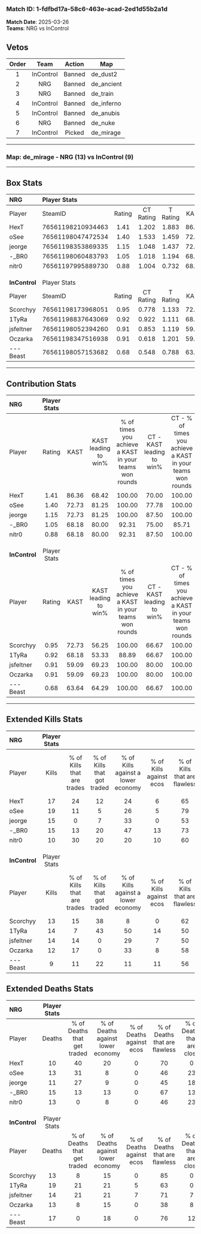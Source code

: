 ### Match ID: 1-fdfbd17a-58c6-463e-acad-2ed1d55b2a1d  
**Match Date**: 2025-03-26  
**Teams**: NRG vs InControl  

## Vetos  

| Order | Team | Action | Map |
| :---: | :--: | :----: | --- |
| 1 | InControl | Banned | de_dust2 |
| 2 | NRG | Banned | de_ancient |
| 3 | NRG | Banned | de_train |
| 4 | InControl | Banned | de_inferno |
| 5 | InControl | Banned | de_anubis |
| 6 | NRG | Banned | de_nuke |
| 7 | InControl | Picked | de_mirage |

---  

### **Map**: de_mirage - NRG (13) vs InControl (9)  
---  

## Box Stats  

| **NRG**       | Player Stats      |        |           |          |       |       |       |         |        |      |     |
| :- | :- | :-: | :-: | :-: | :-: | :-: | :-: | :-: | :-: | :-: | :-: |
| Player        | SteamID           | Rating | CT Rating | T Rating | KAST  |  ADR  | Kills | Assists | Deaths | K/D  | HS% |
| HexT          | 76561198210934463 |  1.41  |   1.202   |  1.883   | 86.36 | 82.4  |  17   |    7    |   10   | 1.70 | 41  |
| oSee          | 76561198047472534 |  1.40  |   1.533   |  1.459   | 72.73 | 109.6 |  19   |    6    |   13   | 1.46 | 26  |
| jeorge        | 76561198353869335 |  1.15  |   1.048   |  1.437   | 72.73 | 70.2  |  15   |    2    |   11   | 1.36 | 60  |
| -_BR0         | 76561198060483793 |  1.05  |   1.018   |  1.194   | 68.18 | 68.5  |  15   |    9    |   15   | 1.00 | 60  |
| nitr0         | 76561197995889730 |  0.88  |   1.004   |  0.732   | 68.18 | 68.8  |  10   |    5    |   13   | 0.77 | 80  |
|               |                   |        |           |          |       |       |       |         |        |      |     |
|               |                   |        |           |          |       |       |       |         |        |      |     |
|               |                   |        |           |          |       |       |       |         |        |      |     |
| **InControl** | Player Stats      |        |           |          |       |       |       |         |        |      |     |
| Player        | SteamID           | Rating | CT Rating | T Rating | KAST  |  ADR  | Kills | Assists | Deaths | K/D  | HS% |
| Scorchyy      | 76561198173968051 |  0.95  |   0.778   |  1.133   | 72.73 | 48.1  |  13   |    1    |   13   | 1.00 | 46  |
| 1TyRa         | 76561198837643069 |  0.92  |   0.922   |  1.111   | 68.18 | 77.4  |  14   |    6    |   19   | 0.74 | 42  |
| jsfeltner     | 76561198052394260 |  0.91  |   0.853   |  1.119   | 59.09 | 65.5  |  14   |    0    |   14   | 1.00 | 64  |
| Oczarka       | 76561198347516938 |  0.91  |   0.618   |  1.201   | 59.09 | 75.1  |  12   |    5    |   13   | 0.92 | 66  |
| ---Beast      | 76561198057153682 |  0.68  |   0.548   |  0.788   | 63.64 | 55.7  |   9   |    7    |   17   | 0.53 | 33  |
---  

## Contribution Stats  

| **NRG**       | Player Stats |       |                      |                                                        |                           |                                                             |                          |                                                            |
| :- | :-: | :-: | :-: | :-: | :-: | :-: | :-: | :-: |
| Player        |    Rating    | KAST  | KAST leading to win% | % of times you achieve a KAST in your teams won rounds | CT - KAST leading to win% | CT - % of times you achieve a KAST in your teams won rounds | T - KAST leading to win% | T - % of times you achieve a KAST in your teams won rounds |
| HexT          |     1.41     | 86.36 |        68.42         |                         100.00                         |           70.00           |                           100.00                            |          66.67           |                           100.00                           |
| oSee          |     1.40     | 72.73 |        81.25         |                         100.00                         |           77.78           |                           100.00                            |          85.71           |                           100.00                           |
| jeorge        |     1.15     | 72.73 |        81.25         |                         100.00                         |           87.50           |                           100.00                            |          75.00           |                           100.00                           |
| -_BR0         |     1.05     | 68.18 |        80.00         |                         92.31                          |           75.00           |                            85.71                            |          85.71           |                           100.00                           |
| nitr0         |     0.88     | 68.18 |        80.00         |                         92.31                          |           87.50           |                           100.00                            |          71.43           |                           83.33                            |
|               |              |       |                      |                                                        |                           |                                                             |                          |                                                            |
|               |              |       |                      |                                                        |                           |                                                             |                          |                                                            |
|               |              |       |                      |                                                        |                           |                                                             |                          |                                                            |
| **InControl** | Player Stats |       |                      |                                                        |                           |                                                             |                          |                                                            |
| Player        |    Rating    | KAST  | KAST leading to win% | % of times you achieve a KAST in your teams won rounds | CT - KAST leading to win% | CT - % of times you achieve a KAST in your teams won rounds | T - KAST leading to win% | T - % of times you achieve a KAST in your teams won rounds |
| Scorchyy      |     0.95     | 72.73 |        56.25         |                         100.00                         |           66.67           |                           100.00                            |          50.00           |                           100.00                           |
| 1TyRa         |     0.92     | 68.18 |        53.33         |                         88.89                          |           66.67           |                           100.00                            |          44.44           |                           80.00                            |
| jsfeltner     |     0.91     | 59.09 |        69.23         |                         100.00                         |           80.00           |                           100.00                            |          62.50           |                           100.00                           |
| Oczarka       |     0.91     | 59.09 |        69.23         |                         100.00                         |           80.00           |                           100.00                            |          62.50           |                           100.00                           |
| ---Beast      |     0.68     | 63.64 |        64.29         |                         100.00                         |           66.67           |                           100.00                            |          62.50           |                           100.00                           |
---  

## Extended Kills Stats  

| **NRG**       | Player Stats |                            |                            |                                    |                         |                              |                                 |                                       |                    |           |
| :- | :-: | :-: | :-: | :-: | :-: | :-: | :-: | :-: | :-: | :-: |
| Player        |    Kills     | % of Kills that are trades | % of Kills that got traded | % of Kills against a lower economy | % of Kills against ecos | % of Kills that are flawless | % of Kills that are close duels | % of Kills that are assisted by flash | Pistol Round Kills | AWP Kills |
| HexT          |      17      |             24             |             12             |                 24                 |            6            |              65              |                0                |                   6                   |         0          |     2     |
| oSee          |      19      |             11             |             5              |                 26                 |            5            |              79              |                5                |                   5                   |         4          |     3     |
| jeorge        |      15      |             0              |             7              |                 33                 |            0            |              53              |               13                |                   7                   |         0          |     1     |
| -_BR0         |      15      |             13             |             20             |                 47                 |           13            |              73              |                7                |                  20                   |         0          |     2     |
| nitr0         |      10      |             30             |             20             |                 20                 |           10            |              60              |                0                |                  10                   |         0          |     2     |
|               |              |                            |                            |                                    |                         |                              |                                 |                                       |                    |           |
|               |              |                            |                            |                                    |                         |                              |                                 |                                       |                    |           |
|               |              |                            |                            |                                    |                         |                              |                                 |                                       |                    |           |
| **InControl** | Player Stats |                            |                            |                                    |                         |                              |                                 |                                       |                    |           |
| Player        |    Kills     | % of Kills that are trades | % of Kills that got traded | % of Kills against a lower economy | % of Kills against ecos | % of Kills that are flawless | % of Kills that are close duels | % of Kills that are assisted by flash | Pistol Round Kills | AWP Kills |
| Scorchyy      |      13      |             15             |             38             |                 8                  |            0            |              62              |                8                |                   0                   |         5          |     2     |
| 1TyRa         |      14      |             7              |             43             |                 50                 |           14            |              50              |               14                |                   0                   |         0          |     0     |
| jsfeltner     |      14      |             14             |             0              |                 29                 |            7            |              50              |               21                |                   0                   |         0          |     0     |
| Oczarka       |      12      |             17             |             0              |                 33                 |            8            |              58              |               25                |                   8                   |         0          |     0     |
| ---Beast      |      9       |             11             |             22             |                 11                 |           11            |              56              |               11                |                   0                   |         0          |     0     |
## Extended Deaths Stats  

| **NRG**       | Player Stats |                             |                                   |                          |                               |                            |                           |               |
| :- | :-: | :-: | :-: | :-: | :-: | :-: | :-: | :-: |
| Player        |    Deaths    | % of Deaths that get traded | % of Deaths against lower economy | % of Deaths against ecos | % of Deaths that are flawless | % of Deaths that are close | % of Deaths while blinded | Deaths to AWP |
| HexT          |      10      |             40              |                20                 |            0             |              70               |             0              |             0             |       0       |
| oSee          |      13      |             31              |                 8                 |            0             |              46               |             23             |             0             |       0       |
| jeorge        |      11      |             27              |                 9                 |            0             |              45               |             18             |             0             |       0       |
| -_BR0         |      15      |             13              |                13                 |            0             |              67               |             13             |             7             |       4       |
| nitr0         |      13      |              0              |                 8                 |            0             |              46               |             23             |             0             |       1       |
|               |              |                             |                                   |                          |                               |                            |                           |               |
|               |              |                             |                                   |                          |                               |                            |                           |               |
|               |              |                             |                                   |                          |                               |                            |                           |               |
| **InControl** | Player Stats |                             |                                   |                          |                               |                            |                           |               |
| Player        |    Deaths    | % of Deaths that get traded | % of Deaths against lower economy | % of Deaths against ecos | % of Deaths that are flawless | % of Deaths that are close | % of Deaths while blinded | Deaths to AWP |
| Scorchyy      |      13      |              8              |                15                 |            0             |              85               |             0              |            15             |       1       |
| 1TyRa         |      19      |             21              |                21                 |            5             |              63               |             0              |             5             |       2       |
| jsfeltner     |      14      |             21              |                21                 |            7             |              71               |             7              |             7             |       1       |
| Oczarka       |      13      |              8              |                15                 |            0             |              38               |             8              |            15             |       0       |
| ---Beast      |      17      |              0              |                18                 |            0             |              76               |             12             |             6             |       0       |
